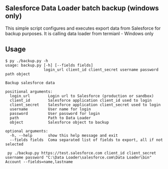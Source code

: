 ## Salesforce Data Loader batch backup (windows only)

This simple script configures and executes export data from Salesforce for backup purposes.
It is calling data loader from termianl - Windows only

## Usage

```
$ py ./backup.py -h
usage: backup.py [-h] [--fields fields]
                 login_url client_id client_secret username password path object

Backup salesforce data

positional arguments:
  login_url        Login url to Salesforce (production or sandbox)
  client_id        Salesforce application client_id used to login
  client_secret    Salesforce application client_secret used to login
  username         User name for login
  password         User password for login
  path             Path to Data Loader
  object           Salesforce object to backup

optional arguments:
  -h, --help       show this help message and exit
  --fields fields  Coma separated list of fields to export, all if not selected
```

```
 py ./backup.py https://test.salesforce.com client_id client_secret username password "C:\Data Loader\salesforce.com\Data Loader\bin" Account --fields=name,lastname
```
